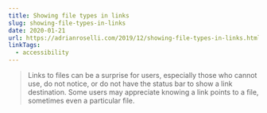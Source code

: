 ```yaml
---
title: Showing file types in links
slug: showing-file-types-in-links
date: 2020-01-21
url: https://adrianroselli.com/2019/12/showing-file-types-in-links.html
linkTags:
  - accessibility
---
```


> Links to files can be a surprise for users, especially those who cannot use, do not notice, or do not have the status bar to show a link destination. Some users may appreciate knowing a link points to a file, sometimes even a particular file.
